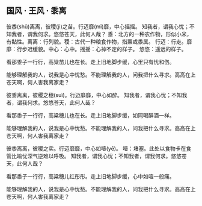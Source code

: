 ## 国风 · 王风 · 黍离

<link href="../../../css/style.css" rel="stylesheet" type="text/css" />

<div class="p">

彼黍(shǔ)离离，彼稷(jì)之苗。行迈靡(mǐ)靡，中心摇摇。
知我者，谓我心忧；不知我者，谓我何求。悠悠苍天，此何人哉？
<span class="comment">
黍：北方的一种农作物，形似小米，有黏性。离离：行列貌。稷：古代一种粮食作物，指粟或黍属。
行迈：行走。靡靡：行步迟缓貌。中心：心中。摇摇：心神不定的样子。
悠悠：遥远的样子。
</span>

<div class="translation">

看那黍子一行行，高粱苗儿也在长。走上旧地脚步缓，心里只有忧和伤。

能够理解我的人，说我是心中忧愁。不能理解我的人，问我把什么寻求。高高在上苍天啊，何人害我离家走？

</div>

彼黍离离，彼稷之穗(suì)。行迈靡靡，中心如醉。
知我者，谓我心忧；不知我者，谓我何求。悠悠苍天，此何人哉？

<div class="translation">

看那黍子一行行，高粱穗儿也在长。走上旧地脚步缓，如同喝醉酒一样。

能够理解我的人，说我是心中忧愁。不能理解我的人，问我把什么寻求。高高在上苍天啊，何人害我离家走？

</div>

彼黍离离，彼稷之实。行迈靡靡，中心如噎(yē)。
<span class="comment">
噎：堵塞。此处以食物卡在食管比喻忧深气逆难以呼吸。
</span>
知我者，谓我心忧；不知我者，谓我何求。悠悠苍天，此何人哉？

<div class="translation">

看那黍子一行行，高粱穗儿红彤彤。走上旧地脚步缓，心中如噎一般痛。

能够理解我的人，说我是心中忧愁。不能理解我的人，问我把什么寻求。高高在上苍天啊，何人害我离家走？

</div>
